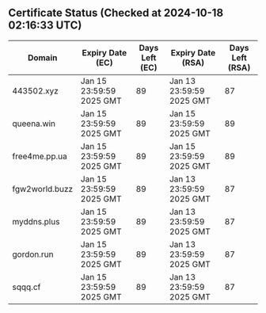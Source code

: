 ## Certificate Status (Checked at 2024-10-18 02:16:33 UTC)
| Domain | Expiry Date (EC) | Days Left (EC) | Expiry Date (RSA) | Days Left (RSA) |
|--------|-------------------|----------------|--------------------|--------------------|
| 443502.xyz | Jan 15 23:59:59 2025 GMT | 89 | Jan 13 23:59:59 2025 GMT | 87 |
| queena.win | Jan 15 23:59:59 2025 GMT | 89 | Jan 15 23:59:59 2025 GMT | 89 |
| free4me.pp.ua | Jan 15 23:59:59 2025 GMT | 89 | Jan 15 23:59:59 2025 GMT | 89 |
| fgw2world.buzz | Jan 15 23:59:59 2025 GMT | 89 | Jan 13 23:59:59 2025 GMT | 87 |
| myddns.plus | Jan 15 23:59:59 2025 GMT | 89 | Jan 13 23:59:59 2025 GMT | 87 |
| gordon.run | Jan 15 23:59:59 2025 GMT | 89 | Jan 13 23:59:59 2025 GMT | 87 |
| sqqq.cf | Jan 15 23:59:59 2025 GMT | 89 | Jan 13 23:59:59 2025 GMT | 87 |
